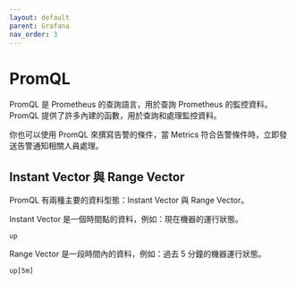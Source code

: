 ```yaml
---
layout: default
parent: Grafana
nav_order: 3
---
```


# PromQL

PromQL 是 Prometheus 的查詢語言，用於查詢 Prometheus 的監控資料。PromQL 提供了許多內建的函數，用於查詢和處理監控資料。

你也可以使用 PromQL 來撰寫告警的條件，當 Metrics 符合告警條件時，立即發送告警通知相關人員處理。

## Instant Vector 與 Range Vector

PromQL 有兩種主要的資料型態：Instant Vector 與 Range Vector。

Instant Vector 是一個時間點的資料，例如：現在機器的運行狀態。

```text
up
```

Range Vector 是一段時間內的資料，例如：過去 5 分鐘的機器運行狀態。

```text
up[5m]
```
